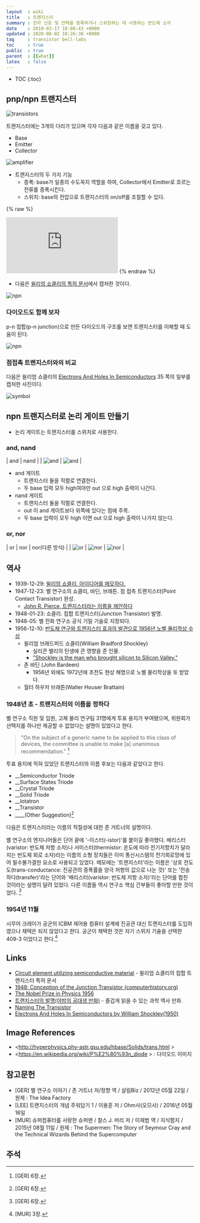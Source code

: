 ```yaml
---
layout  : wiki
title   : 트랜지스터
summary : 전자 신호 및 전력을 증폭하거나 스위칭하는 데 사용하는 반도체 소자
date    : 2019-03-17 18:08:43 +0900
updated : 2020-08-02 10:26:30 +0900
tag     : transistor bell-labs
toc     : true
public  : true
parent  : [[what]]
latex   : false
---
```

* TOC
{:toc}

## pnp/npn 트랜지스터

![transistors](/post-img/transistor/tran1.gif)

트랜지스터에는 3개의 다리가 있으며 각자 다음과 같은 이름을 갖고 있다.

- Base
- Emitter
- Collector

![amplifier](/post-img/transistor/tran2.gif)

- 트랜지스터의 두 가지 기능
    - 증폭: base가 일종의 수도꼭지 역할을 하여, Collector에서 Emitter로 흐르는 전류를 증폭시킨다.
    - 스위치: base의 전압으로 트랜지스터의 on/off를 조절할 수 있다.

{% raw %}
<iframe src="https://www.youtube.com/embed/7ukDKVHnac4?start=0" frameborder="0" allow="accelerometer; autoplay; encrypted-media; gyroscope; picture-in-picture" allowfullscreen></iframe>
{% endraw %}

- 다음은 [윌리엄 쇼클리의 특허 문서](https://patents.google.com/patent/US2569347A/en )에서 캡처한 것이다.

![npn](/post-img/transistor/patent-npn.png)

### 다이오드도 함께 보자

p-n 접합(p-n junction)으로 만든 다이오드의 구조를 보면 트랜지스터를 이해할 때 도움이 된다.

![npn](/post-img/transistor/pn-diode.png)

### 점접촉 트랜지스터와의 비교

다음은 윌리엄 쇼클리의 [Electrons And Holes In Semiconductors](https://archive.org/details/ElectronsAndHolesInSemiconductors/page/n51 ) 35 쪽의 일부를 캡처한 사진이다.

![symbol](/post-img/transistor/1950.png)

## npn 트랜지스터로 논리 게이트 만들기

- 논리 게이트는 트랜지스터를 스위치로 사용한다.

### and, nand

| and                                   | nand                                   |
| ![and](/post-img/transistor/and4.gif) | ![and](/post-img/transistor/nand4.gif) |

* and 게이트
    * 트랜지스터 둘을 직렬로 연결한다.
    * 두 base 입력 모두 high여야만 out 으로 high 출력이 나간다.
* nand 게이트
    * 트랜지스터 둘을 직렬로 연결한다.
    * out 이 and 게이트보다 위쪽에 있다는 점에 주목.
    * 두 base 입력이 모두 high 이면 out 으로 high 출력이 나가지 않는다.

### or, nor

| or                                  | nor                                   | nor(다른 방식)                        |
| ![or](/post-img/transistor/or4.gif) | ![nor](/post-img/transistor/nor5.gif) | ![nor](/post-img/transistor/nor4.gif) |



## 역사

- 1939-12-29: [윌리엄 쇼클리, 아이디어를 메모하다.](https://www.computerhistory.org/tdih/december/29/ )
- 1947-12-23: 벨 연구소의 쇼클리, 바딘, 브래튼. 점 접촉 트랜지스터(Point Contact Transistor) 완성.
    - [John R. Pierce, 트랜지스터라는 이름을 제안하다](https://www.pbs.org/transistor/album1/pierce/naming.html )
- 1948-01-23: 쇼클리. 접합 트랜지스터(Junction Transistor) 발명.
- 1948-05: 벨 전화 연구소 공식 기밀 기술로 지정되다.
- 1956-12-10: [반도체 연구와 트랜지스터 효과의 발견으로 1956년 노벨 물리학상 수상](https://www.nobelprize.org/prizes/physics/1956/summary/)
    - 윌리엄 브래드퍼드 쇼클리(William Bradford Shockley)
        - 실리콘 밸리의 탄생에 큰 영향을 준 인물.
        - ["Shockley is the man who brought silicon to Silicon Valley."](https://web.archive.org/web/20050404102748/http://www.stanford.edu/dept/news/pr/02/shockley1023.html)
    - 존 바딘 (John Bardeen)
        - 1956년 외에도 1972년에 초전도 현상 해명으로 노벨 물리학상을 또 받았다.
    - 월터 하우저 브래튼(Walter Houser Brattain)

### 1948년 초 - 트랜지스터의 이름을 정하다

벨 연구소 직원 및 임원, 고체 물리 연구팀 31명에게 투표 용지가 부여됐으며, 위원회가 선택지를 하나만 제공할 수 없었다는 설명이 있었다고 한다.

> "On the subject of a generic name to be applied to this class of devices, the committee is unable to make [a] unanimous recommendation."
[^GER-6]

투표 용지에 적혀 있었던 트랜지스터의 이름 후보는 다음과 같았다고 한다.

>
- __Semiconductor Triode
- __Surface States Triode
- __Crystal Triode
- __Solid Triode
- __Iotatron
- __Transistor
- ____(Other Suggestion)[^GER-6]

다음은 트랜지스터라는 이름의 적절성에 대한 존 거트너의 설명이다.

>
벨 연구소의 엔지니어들은 단어 끝에 '-이스터(-istor)'를 붙이길 좋아했다.
배리스터(varistor: 반도체 저항 소자)나 서미스터(thermistor: 온도에 따라 전기저항치가 달라지는 반도체 회로 소자)라는 이름의 소형 장치들은
이미 통신시스템의 전기회로망에 있어 필수불가결한 요소로 사용되고 있었다.
메모에는 '트랜지스터'라는 이름은 '상호 전도도(trans-conductance: 진공관의 증폭률을 양극 저항의 값으로 나눈 것)' 또는 '전송하다(transfer)'라는 단어와
'배리스터(varistor: 반도체 저항 소자)'라는 단어를 합친 것이라는 설명이 달려 있었다.
다른 이름들 역시 연구소 핵심 간부들이 좋아할 만한 것이었다.
[^GER-6]

### 1954년 11월

시무어 크레이가 공군의 ICBM 제어용 컴퓨터 설계에 진공관 대신 트랜지스터를 도입하였으나 채택은 되지 않았다고 한다.
공군이 채택한 것은 자기 스위치 기술을 선택한 409-3 이었다고 한다.[^MUR-3]

## Links

- [Circuit element utilizing semiconductive material](https://patents.google.com/patent/US2569347A/en ) - 윌리엄 쇼클리의 접합 트랜지스터 특허 문서
- [1948: Conception of the Junction Transistor (computerhistory.org)](https://www.computerhistory.org/siliconengine/conception-of-the-junction-transistor/ )
- [The Nobel Prize in Physics 1956](https://www.nobelprize.org/prizes/physics/1956/summary/ )
- [트랜지스터의 발명(야밤의 공대생 만화)](https://www.facebook.com/engineertoon/photos/pcb.484328328420694/484328051754055/?type=3&theater) - 즐겁게 읽을 수 있는 과학 역사 만화.
- [Naming The Transistor](https://www.pbs.org/transistor/album1/pierce/naming.html )
- [Electrons And Holes In Semiconductors by William Shockley(1950)](https://archive.org/details/ElectronsAndHolesInSemiconductors/page/n51 )

## Image References

- <http://hyperphysics.phy-astr.gsu.edu/hbase/Solids/trans.html >
- <https://en.wikipedia.org/wiki/P%E2%80%93n_diode > : 다이오드 이미지

## 참고문헌

- [GER] 벨 연구소 이야기 / 존 거트너 저/정향 역 / 살림Biz / 2012년 05월 22일 / 원제 : The Idea Factory
- [LEE] 트랜지스터의 개념 주워담기 1 / 이용훈 저 / Ohm사(오므사) / 2016년 05월 16일
- [MUR] 슈퍼컴퓨터를 사랑한 슈퍼맨 / 찰스 J. 머리 저 / 이재범 역 / 지식함지 / 2015년 08월 11일 / 원제 : The Supermen: The Story of Seymour Cray and the Technical Wizards Behind the Supercomputer

## 주석

[^MUR-3]: [MUR] 3장.
[^GER-6]: [GER] 6장.

